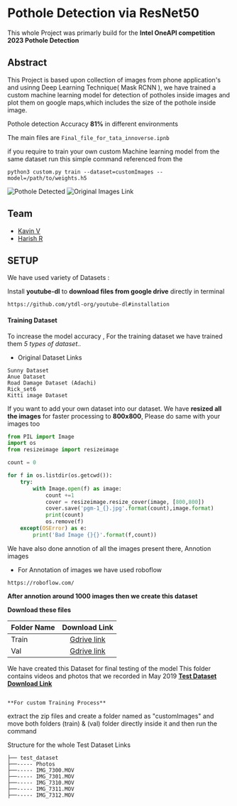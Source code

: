 Pothole Detection via ResNet50
==============================

This whole Project was primarly build for the **__Intel OneAPI competition 2023
Pothole Detection__**


## Abstract
This Project is based upon collection of images from phone application's and usinng Deep Learning
Technique( Mask RCNN ), we have trained a custom machine learning model for detection of potholes
inside images and plot them on google maps,which includes the size of the pothole inside image.

Pothole detection Accuracy **__81%__** in different environments

The main files are ````Final_file_for_tata_innoverse.ipnb````

if you require to train your own custom Machine learning model from the same dataset
run this simple command referenced from the 
```
python3 custom.py train --dataset=customImages --model=/path/to/weights.h5
```

![Pothole Detected](https://media.giphy.com/media/Xc9DFuCIIiouihgfzZ/giphy.gif)  ![Original Images Link](https://media.giphy.com/media/jpKRIVzNVJv3VEegTZ/giphy.gif)


## Team

- [Kavin V](https://www.linkedin.com/in/kavin-v-8028b9229/)
- [Harish R](https://www.linkedin.com/in/harish-r-b6b045229/)


## SETUP
We have used variety of Datasets  :

Install **youtube-dl** to __download files from google drive__ directly in terminal
```
https://github.com/ytdl-org/youtube-dl#installation
```
#### Training Dataset
To increase the model accuracy , For the training dataset we have trained them _5 types of dataset.._
- Original Dataset Links
```
Sunny Dataset
Anue Dataset
Road Damage Dataset (Adachi)
Rick_set6
Kitti image Dataset
```
If you want to add your own dataset into our dataset. We have **resized all the images** for faster processing to **800x800**, Please do same with your images too
```python
from PIL import Image
import os
from resizeimage import resizeimage

count = 0

for f in os.listdir(os.getcwd()):
    try:
        with Image.open(f) as image:
            count +=1
            cover = resizeimage.resize_cover(image, [800,800])
            cover.save('pgm-1_{}.jpg'.format(count),image.format)
            print(count)
            os.remove(f)
    except(OSError) as e:
        print('Bad Image {}{}'.format(f,count))
```


We have also done annotion of all the images present there,
Annotion images

- For Annotation of images we have used roboflow
````
https://roboflow.com/
````
**__After annotion around 1000 images then we create this dataset__**


**Download these files**

| Folder Name        | Download Link           |
| -------------------|:-----------------------:|
| Train | [Gdrive link](https://drive.google.com/file/d/1PGhXUnaJDpcjgoLEhNn9gRvGZGRCzWUt/view?usp=sharing) |
| Val      | [Gdrive link](https://drive.google.com/file/d/1PGhXUnaJDpcjgoLEhNn9gRvGZGRCzWUt/view?usp=sharing)     |

We have created this Dataset for final testing of the model
This folder contains videos and photos that we recorded in May 2019
**[Test Dataset Download Link](https://drive.google.com/drive/u/2/folders/1duZ9O0If8mpHk8lZkFHQifv5R8z4dcKx)**
```

**For custom Training Process**
````
extract the zip files and create a folder named as "customImages" and move both folders
(train) & (val) folder directly inside it and then run the command

Structure for the whole Test Dataset Links
````
├── test_dataset
├──----- Photos
├──----- IMG_7300.MOV
├──----- IMG_7301.MOV
├──----- IMG_7310.MOV
├──----- IMG_7311.MOV
├──----- IMG_7312.MOV
````







